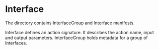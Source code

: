 # Interface

The directory contains InterfaceGroup and Interface manifests.

Interface defines an action signature. It describes the action name, input and output parameters.
InterfaceGroup holds metadata for a group of Interfaces.
